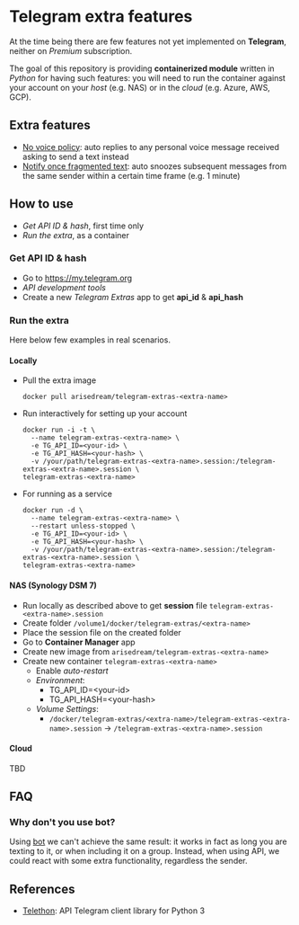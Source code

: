 # Telegram extra features

At the time being there are few features not yet implemented on **Telegram**, neither on *Premium* subscription.

The goal of this repository is providing **containerized module** written in *Python* for having such features: you will need to run the container against your account on your *host* (e.g. NAS) or in the *cloud* (e.g. Azure, AWS, GCP).

## Extra features

- [No voice policy](no-voice-policy/README.md): auto replies to any personal voice message received asking to send a text instead
- [Notify once fragmented text](notify-once/README.md): auto snoozes subsequent messages from the same sender within a certain time frame (e.g. 1 minute)

## How to use

* *Get API ID & hash*, first time only
* *Run the extra*, as a container

### Get API ID & hash

* Go to https://my.telegram.org
* *API development tools*
* Create a new *Telegram Extras* app to get **api_id** & **api_hash**

### Run the extra

Here below few examples in real scenarios.

#### Locally

* Pull the extra image
  
  `docker pull arisedream/telegram-extras-<extra-name>`
* Run interactively for setting up your account
  ```
  docker run -i -t \
    --name telegram-extras-<extra-name> \
    -e TG_API_ID=<your-id> \
    -e TG_API_HASH=<your-hash> \
    -v /your/path/telegram-extras-<extra-name>.session:/telegram-extras-<extra-name>.session \
  telegram-extras-<extra-name>
  ```
* For running as a service
  ```
  docker run -d \
    --name telegram-extras-<extra-name> \
    --restart unless-stopped \
    -e TG_API_ID=<your-id> \
    -e TG_API_HASH=<your-hash> \
    -v /your/path/telegram-extras-<extra-name>.session:/telegram-extras-<extra-name>.session \
  telegram-extras-<extra-name>

  ```

#### NAS (Synology DSM 7)

* Run locally as described above to get **session** file `telegram-extras-<extra-name>.session`
* Create folder `/volume1/docker/telegram-extras/<extra-name>`
* Place the session file on the created folder
* Go to **Container Manager** app
* Create new image from `arisedream/telegram-extras-<extra-name>`
* Create new container `telegram-extras-<extra-name>`
  * Enable *auto-restart*
  * *Environment*:
      * TG_API_ID=\<your-id\>
      * TG_API_HASH=\<your-hash\>
  * *Volume Settings*:
    * `/docker/telegram-extras/<extra-name>/telegram-extras-<extra-name>.session` -> `/telegram-extras-<extra-name>.session`

#### Cloud 

TBD

## FAQ

### Why don't you use bot?

Using [bot](https://core.telegram.org/bots) we can't achieve the same result: it works in fact as long you are texting to it, or when including it on a group. Instead, when using API, we could react with some extra functionality, regardless the sender.

## References

* [Telethon](https://github.com/LonamiWebs/Telethon): API Telegram client library for Python 3
